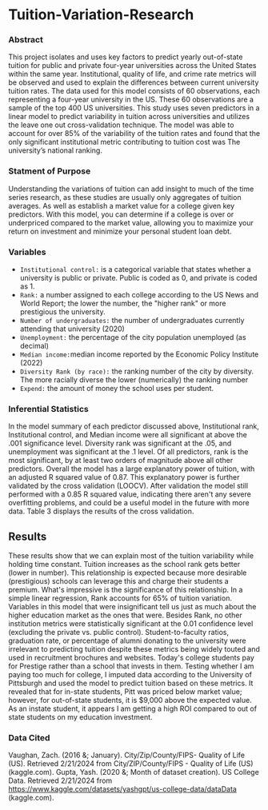 # Tuition-Variation-Research
### Abstract
This project isolates and uses key factors to predict yearly out-of-state tuition for public and private four-year universities across the United States within the same year. Institutional, quality of life, and crime rate metrics will be observed and used to explain the differences between current university tuition rates. The data used for this model consists of 60 observations, each representing a four-year university in the US. These 60 observations are a sample of the top 400 US universities. This study uses seven predictors in a linear model to predict variability in tuition across universities and utilizes the leave one out cross-validation technique. The model was able to account for over 85% of the variability of the tuition rates and found that the only significant institutional metric contributing to tuition cost was The university’s national ranking.

### Statment of Purpose
Understanding the variations of tuition can add insight to much of the time series research, as these studies are usually only aggregates of tuition averages. As well as establish a market value for a college given key predictors. With this model, you can determine if a college is over or underpriced compared to the market value, allowing you to maximize your return on investment and minimize your personal student loan debt.

### Variables
+ `Institutional control:` is a categorical variable that states whether a university is public or private. Public is coded as 0, and private is coded as 1.
+ `Rank:` a number assigned to each college according to the US News and World Report; the lower the number, the "higher rank" or more prestigious the university.
+ `Number of undergraduates:` the number of undergraduates currently attending that university (2020)
+ `Unemployment:` the percentage of the city population unemployed (as decimal)
+ `Median income:`median income reported by the Economic Policy Institute (2022)
+ `Diversity Rank (by race):` the ranking number of the city by diversity. The more racially diverse the lower (numerically) the ranking number
+ `Expend:` the amount of money the school uses per student.

### Inferential Statistics
In the model summary of each predictor discussed above, Institutional rank, Institutional control, and Median income were all significant at above the .001 significance level. Diversity rank was significant at the .05, and unemployment was significant at the .1 level. Of all predictors, rank is the most significant, by at least two orders of magnitude above all other predictors. Overall the model has a large explanatory power of tuition, with an adjusted R squared value of 0.87. This explanatory power is further validated by the cross validation (LOOCV). After validation the model still performed with a 0.85 R squared value, indicating there aren't any severe overfitting problems, and could be a useful model in the future with more data. Table 3 displays the results of the cross validation.

## Results
These results show that we can explain most of the tuition variability while holding time constant. Tuition increases as the school rank gets better (lower in number). This relationship is expected because more desirable (prestigious) schools can leverage this and charge their students a premium. What's impressive is the significance of this relationship. In a simple linear regression, Rank accounts for 65% of tuition variation. Variables in this model that were insignificant tell us just as much about the higher education market as the ones that were. Besides Rank, no other institution metrics were statistically significant at the 0.01 confidence level (excluding the private vs. public control). Student-to-faculty ratios, graduation rate, or percentage of alumni donating to the university were irrelevant to predicting tuition despite these metrics being widely touted and used in recruitment brochures and websites. Today's college students pay for Prestige rather than a school that invests in them. Testing whether I am paying too much for college, I imputed data according to the University of Pittsburgh and used the model to predict tuition based on these metrics. It revealed that for in-state students, Pitt was priced below market value; however, for out-of-state students, it is $9,000 above the expected value. As an instate student, it appears I am getting a high ROI compared to out of state students on my education investment.

### Data Cited
Vaughan, Zach. (2016 &; January). City/Zip/County/FIPS- Quality of Life (US). Retrieved 2/21/2024 from City/ZIP/County/FIPS - Quality of Life (US) (kaggle.com).
Gupta, Yash. (2020 &; Month of dataset creation). US College Data. Retrieved 2/21/2024 from https://www.kaggle.com/datasets/yashgpt/us-college-data/dataData (kaggle.com).
